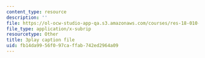 ```yaml
---
content_type: resource
description: ''
file: https://ol-ocw-studio-app-qa.s3.amazonaws.com/courses/res-18-010-a-2020-vision-of-linear-algebra-spring-2020/fb14da9956f097caffab742ed2964a09_YrHlHbtiSM0.srt
file_type: application/x-subrip
resourcetype: Other
title: 3play caption file
uid: fb14da99-56f0-97ca-ffab-742ed2964a09
---
```

